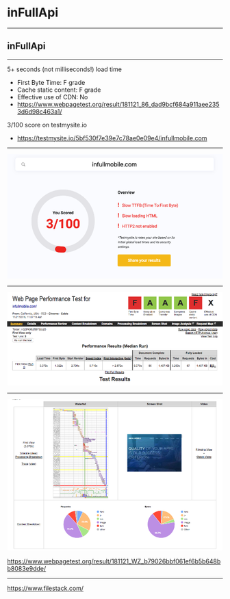 # inFullApi

---

## inFullApi

---

5+ seconds (not milliseconds!) load time
- First Byte Time: F grade
- Cache static content: F grade
- Effective use of CDN: No
- https://www.webpagetest.org/result/181121_86_dad9bcf684a911aee2353d6d98c463a1/

3/100 score on testmysite.io

* https://testmysite.io/5bf530f7e39e7c78ae0e09e4/infullmobile.com

---

![](testmysite.png)

---

![](webpagetest1.png)

---

![](webpagetest2.png)

https://www.webpagetest.org/result/181121_WZ_b79026bbf061ef6b5b648bb8083e9dde/

---

https://www.filestack.com/

